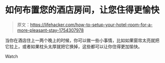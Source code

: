 # 如何布置您的酒店房间，让您住得更愉快

> 原文：<https://lifehacker.com/how-to-setup-your-hotel-room-for-a-more-pleasant-stay-1754307978>

当你在酒店住上一两个晚上的时候，你可以做一些小事情，比如如果窗帘太亮就把它拉上，或者如果枕头太厚就把它换掉，这些都可以让你住得更加愉快。

Watch